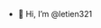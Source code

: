 - 👋 Hi, I’m @letien321

<!---
letien321/letien321 is a ✨ special ✨ repository because its `README.md` (this file) appears on your GitHub profile.
You can click the Preview link to take a look at your changes.
--->
